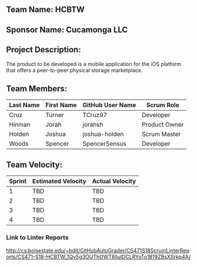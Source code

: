 ## Team Name: HCBTW

## Sponsor Name: Cucamonga LLC

## Project Description:
The product to be developed is a mobile application for the iOS
platform that offers a peer-to-peer physical storage marketplace.

## Team Members:

Last Name       | First Name      | GitHub User Name     | Scrum Role
--------------- | --------------- | -------------------- | ---------------
Cruz            | Turner          | TCruz97              | Developer
Hinman          | Jorah           | jorahsh              | Product Owner
Holden          | Joshua          | joshua-holden        | Scrum Master
Woods           | Spencer         | SpencerSensus        | Developer

## Team Velocity:

Sprint | Estimated Velocity | Actual Velocity
------ | ------------------ | ---------------
1      | TBD                | TBD
2      | TBD                | TBD
3      | TBD                | TBD
4      | TBD                | TBD

### Link to Linter Reports
http://cs.boisestate.edu/~bdit/GitHubAutoGrader/CS471S18ScrumLinterReports/CS471-S18-HCBTW_1Qv5g3OUThOWT8ljulDCLRYoTo1B19ZBsXSrkp4A/
